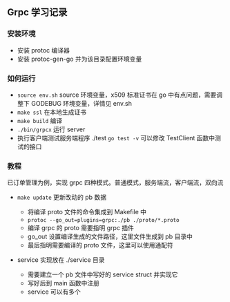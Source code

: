 ## Grpc 学习记录

### 安装环境
* 安装 protoc 编译器
* 安装 protoc-gen-go 并为该目录配置环境变量

### 如何运行
* `source env.sh` source 环境变量，x509 标准证书在 go 中有点问题，需要调整下 GODEBUG 环境变量，详情见 env.sh
* `make ssl` 在本地生成证书
* `make build` 编译
* `./bin/grpcx` 运行 server
* 执行客户端测试服务端程序 ./test `go test -v` 可以修改 TestClient 函数中测试的接口

### 教程
已订单管理为例，实现 grpc 四种模式。普通模式，服务端流，客户端流，双向流

* `make update` 更新改动的 pb 数据 
    * 将编译 proto 文件的命令集成到 Makefile 中 
    * `protoc --go_out=plugins=grpc:./pb ./proto/*.proto`
    * 编译 grpc 的 proto 需要指明 grpc 插件
    * go_out 设置编译生成的文件路径，这里文件生成到 pb 目录中
    * 最后指明需要编译的 proto 文件，这里可以使用通配符

* service 实现放在 ./service 目录
    * 需要建立一个 pb 文件中写好的 service struct 并实现它
    * 写好后到 main 函数中注册
    * service 可以有多个